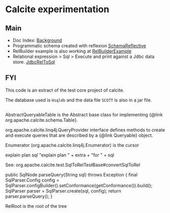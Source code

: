 # Calcite experimentation


## Main

  * Doc Index: [Background](src/main/java/com/gerardnico/calcite/Background.java)
  * Programmatic schema created with reflexion [SchemaReflective](src/main/java/com/gerardnico/calcite/SchemaReflective.java)
  * RelBuilder example is also working at [RelBuilderExample](src/main/java/com/gerardnico/calcite/RelBuilderExample.java)
  * Relational expression > Sql > Execute and print against a Jdbc data store. [JdbcRelToSql](src/test/java/com/gerardnico/calcite/JdbcRelToSql.java)
  
## FYI

This code is an extract of the test core project of calcite.

The database used is `Hsqldb` and the data file `SCOTT` is also in a jar file.

##

AbstractQueryableTable is the Abstract base class for implementing {@link org.apache.calcite.schema.Table}.

org.apache.calcite.linq4j.QueryProvider interface defines 
methods to create and execute queries that are described by a {@link Queryable} object.

Enumerator (org.apache.calcite.linq4j.Enumerator) is the cursor

explain plan sql
"explain plan " + extra + "for " + sql

See:
org.apache.calcite.test.SqlToRelTestBase#convertSqlToRel

public SqlNode parseQuery(String sql) throws Exception {
      final SqlParser.Config config =
          SqlParser.configBuilder().setConformance(getConformance()).build();
      SqlParser parser = SqlParser.create(sql, config);
      return parser.parseQuery();
    }
    
RelRoot is the root of the tree